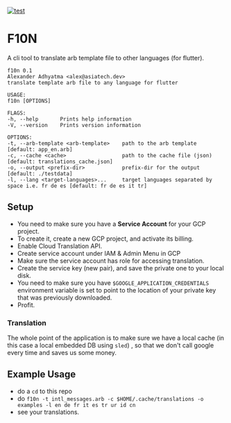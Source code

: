 [![test](https://github.com/WinWisely268/f10n/actions/workflows/test.yml/badge.svg)](https://github.com/WinWisely268/f10n/actions/workflows/test.yml)

# F10N

A cli tool to translate arb template file to other languages (for flutter).

```
f10n 0.1
Alexander Adhyatma <alex@asiatech.dev>
translate template arb file to any language for flutter

USAGE:
f10n [OPTIONS]

FLAGS:
-h, --help       Prints help information
-V, --version    Prints version information

OPTIONS:
-t, --arb-template <arb-template>    path to the arb template [default: app_en.arb]
-c, --cache <cache>                  path to the cache file (json) [default: translations_cache.json]
-o, --output <prefix-dir>            prefix-dir for the output [default: ./testdata]
-l, --lang <target-languages>...     target languages separated by space i.e. fr de es [default: fr de es it tr]
```

## Setup

- You need to make sure you have a **Service Account** for your GCP project.
- To create it, create a new GCP project, and activate its billing.
- Enable Cloud Translation API.
- Create service account under IAM & Admin Menu in GCP
- Make sure the service account has role for accessing translation.
- Create the service key (new pair), and save the private one to your local disk.
- You need to make sure you have `$GOOGLE_APPLICATION_CREDENTIALS` environment variable is set to point to the location
  of your private key that was previously downloaded.
- Profit.

### Translation

The whole point of the application is to make sure we have a local cache (in this case a local embedded DB using `sled`)
, so that we don't call google every time and saves us some money.

## Example Usage

- do a `cd` to this repo
- do `f10n -t intl_messages.arb -c $HOME/.cache/translations -o examples -l en de fr it es tr ur id cn`
- see your translations.
